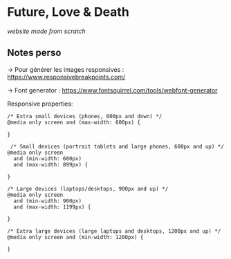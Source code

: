 # Future, Love & Death
_website made from scratch_

## Notes perso
-> Pour générer les images responsives : https://www.responsivebreakpoints.com/

-> Font generator : https://www.fontsquirrel.com/tools/webfont-generator

Responsive properties:
```
/* Extra small devices (phones, 600px and down) */
@media only screen and (max-width: 600px) {

}

 /* Small devices (portrait tablets and large phones, 600px and up) */
@media only screen 
  and (min-width: 600px)
  and (max-width: 899px) {

}

/* Large devices (laptops/desktops, 900px and up) */
@media only screen 
  and (min-width: 900px)
  and (max-width: 1199px) {

}

/* Extra large devices (large laptops and desktops, 1200px and up) */
@media only screen and (min-width: 1200px) {

}
```
